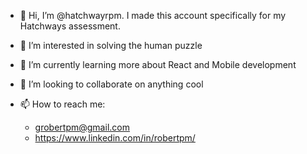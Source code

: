 - 👋 Hi, I’m @hatchwayrpm. I made this account specifically for my Hatchways assessment.

- 👀 I’m interested in solving the human puzzle

- 🌱 I’m currently learning more about React and Mobile development

- 💞️ I’m looking to collaborate on anything cool

- 📫 How to reach me: 
  * grobertpm@gmail.com
  * https://www.linkedin.com/in/robertpm/

<!---
hatchwayrpm/hatchwayrpm is a ✨ special ✨ repository because its `README.md` (this file) appears on your GitHub profile.
You can click the Preview link to take a look at your changes.
--->
